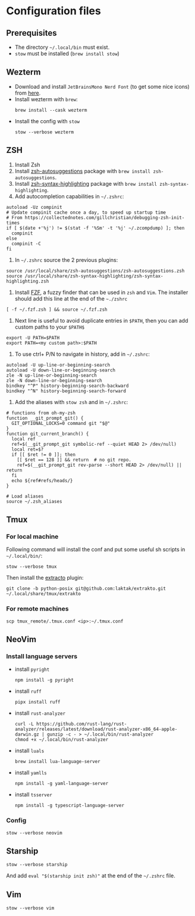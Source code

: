 # Configuration files

## Prerequisites

- The directory `~/.local/bin` must exist.
- `stow` must be installed (`brew install stow`)

## Wezterm

- Download and install `JetBrainsMono Nerd Font` (to get some nice icons) from [here](https://www.nerdfonts.com/).
- Install wezterm with `brew`:
  ```shell
  brew install --cask wezterm
  ```
- Install the config with `stow`
  ```shell
  stow --verbose wezterm
  ```

## ZSH

1. Install Zsh
1. Install [zsh-autosuggestions](https://github.com/zsh-users/zsh-autosuggestions) package with `brew install zsh-autosuggestions`.
1. Install [zsh-syntax-highlighting](https://github.com/zsh-users/zsh-syntax-highlighting) package with `brew install zsh-syntax-highlighting`.
1. Add autocompletion capabilities in `~/.zshrc`:
  ```shell
  autoload -Uz compinit
  # Update compinit cache once a day, to speed up startup time
  # From https://collectednotes.com/gillchristian/debugging-zsh-init-times
  if [ $(date +'%j') != $(stat -f '%Sm' -t '%j' ~/.zcompdump) ]; then
    compinit
  else
    compinit -C
  fi
  ```

1. In `~/.zshrc` source the 2 previous plugins:
  ```shell
  source /usr/local/share/zsh-autosuggestions/zsh-autosuggestions.zsh
  source /usr/local/share/zsh-syntax-highlighting/zsh-syntax-highlighting.zsh
  ```
1. Install [FZF](https://github.com/junegunn/fzf), a fuzzy finder that can be used in `zsh` and `Vim`. The installer should add this line at the end of the `~./zshrc`
  ```shell
  [ -f ~/.fzf.zsh ] && source ~/.fzf.zsh
  ```
1. Next line is useful to avoid duplicate entries in `$PATH`, then you can add custom paths to your `$PATH$`
  ```shell
  export -U PATH=$PATH
  export PATH=<my custom path>:$PATH
  ```
1. To use ctrl+ P/N to navigate in history, add in `~/.zshrc`:
  ```shell
  autoload -U up-line-or-beginning-search
  autoload -U down-line-or-beginning-search
  zle -N up-line-or-beginning-search
  zle -N down-line-or-beginning-search
  bindkey "^P" history-beginning-search-backward
  bindkey "^N" history-beginning-search-forward
  ```
1. Add the aliases with `stow zsh` and in `~/.zshrc`:
  ```shell
  # functions from oh-my-zsh
  function __git_prompt_git() {
    GIT_OPTIONAL_LOCKS=0 command git "$@"
  }
  function git_current_branch() {
    local ref
    ref=$(__git_prompt_git symbolic-ref --quiet HEAD 2> /dev/null)
    local ret=$?
    if [[ $ret != 0 ]]; then
      [[ $ret == 128 ]] && return  # no git repo.
      ref=$(__git_prompt_git rev-parse --short HEAD 2> /dev/null) || return
    fi
    echo ${ref#refs/heads/}
  }

  # Load aliases
  source ~/.zsh_aliases
  ```

## Tmux

### For local machine

Following command will install the conf and put some useful sh scripts in `~/.local/bin/`:
```shell
stow --verbose tmux
```

Then install the [extracto](https://github.com/laktak/extrakto) plugin:

```shell
git clone -b python-posix git@github.com:laktak/extrakto.git ~/.local/share/tmux/extrakto
```

### For remote machines

```shell
scp tmux_remote/.tmux.conf <ip>:~/.tmux.conf
```

## NeoVim


### Install language servers

- install `pyright`
  ```
  npm install -g pyright
  ```

- install `ruff`
  ```
  pipx install ruff
  ```

- install `rust-analyzer`
  ```
  curl -L https://github.com/rust-lang/rust-analyzer/releases/latest/download/rust-analyzer-x86_64-apple-darwin.gz | gunzip -c - > ~/.local/bin/rust-analyzer
  chmod +x ~/.local/bin/rust-analyzer
  ```

- install `luals`
  ```
  brew install lua-language-server
  ```

- install `yamlls`
  ```
  npm install -g yaml-language-server
  ```

- install `tsserver`
  ```
  npm install -g typescript-language-server
  ```

### Config

```shell
stow --verbose neovim
```

## Starship

```shell
stow --verbose starship
```

And add `eval "$(starship init zsh)"` at the end of the `~/.zshrc` file.

## Vim

```shell
stow --verbose vim
```
